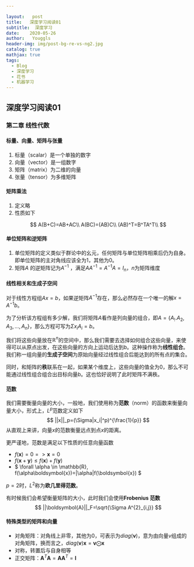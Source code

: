 ```yaml
---

layout:   post
title:   深度学习阅读01
subtitle:  深度学习
date:    2020-05-26
author:   Youggls
header-img: img/post-bg-re-vs-ng2.jpg
catalog: true
mathjax: true
tags:
  - Blog
  - 深度学习
  - 花书
  - 机器学习
---
```


## 深度学习阅读01

### 第二章 线性代数

#### 标量、向量、矩阵与张量

1. 标量（scalar）是一个单独的数字
2. 向量（vector）是一组数字
3. 矩阵（matrix）为二维的向量
4. 张量（tensor）为多维矩阵

#### 矩阵乘法

1. 定义略
2. 性质如下

$$
A(B+C)=AB+AC\\
A(BC)=(AB)C\\
(AB)^T=B^TA^T\\
$$

#### 单位矩阵和逆矩阵

1. 单位矩阵的定义类似于群论中的幺元，任何矩阵与单位矩阵相乘后仍为自身。即单位矩阵的主对角线应该全为1，其他为0。
2. 矩阵$A$ 的逆矩阵记为$A^{-1}$ ，满足$AA^{-1}=A^{-1}A=I_n$，$n$为矩阵维度

#### 线性相关和生成子空间

对于线性方程组$Ax=b$，如果逆矩阵$A^{-1}$存在，那么必然存在一个唯一的解$x=A^{-1}b$。

为了分析该方程组有多少解，我们将矩阵$A$看作是列向量的组合，即$A=\{A_!.A_2,A_3,...,A_n\}$，那么方程可写为$\Sigma x_iA_i=b$。

我们将这些向量放在$\mathbb{R}^n$的空间中，那么我们需要去选择如何组合这些向量，来使得可以从原点出发，在这些向量的方向上运动后达到$b$。这种操作称为**线性组合**。我们称一组向量的**生成子空间**为原始向量经过线性组合后能达到的所有点的集合。

同时，和矩阵的**秩**联系在一起，如果某个维度上，这些向量的值全为0，那么不可能通过线性组合组合出目标向量$b$。这也恰好说明了此时矩阵不满秩。

#### 范数

我们需要衡量向量的大小，一般地，我们使用称为**范数**（norm）的函数来衡量向量大小，形式上，$L^p$范数定义如下
$$
||x||_p=(\Sigma|x_i|^p)^{\frac{1}{p}}
$$
从直观上来讲，向量$x$的范数衡量远点到点$x$的距离。

更严谨地，范数是满足以下性质的任意向量函数

* $f(\boldsymbol{x})=0=>\boldsymbol{x}=0$
* $f(\boldsymbol{x}+\boldsymbol{y}) \leq f(\boldsymbol{x}) + f(\boldsymbol{y})$
* $ \forall \alpha \in \mathbb{R}, f(\alpha\boldsymbol{x})=|\alpha|f(\boldsymbol{x}) $

$p=2$时，$L^2$称为**欧几里得范数**。

有时候我们会希望衡量矩阵的大小，此时我们会使用**Frobenius 范数**
$$
||\boldsymbol{A}||_F=\sqrt{\Sigma A^{2}_{i,j}}
$$

#### 特殊类型的矩阵和向量

* 对角矩阵：对角线上非零，其他为0，可表示为$diag(\boldsymbol{v})$，意为由向量$v$组成的对角矩阵，换而言之，$diag(\boldsymbol{v})\boldsymbol{x}=\boldsymbol{v} \bigodot\boldsymbol{x}$
* 对称，转置后与自身相等
* 正交矩阵：$\boldsymbol A^T\boldsymbol A=\boldsymbol A \boldsymbol A^T=\boldsymbol I$



